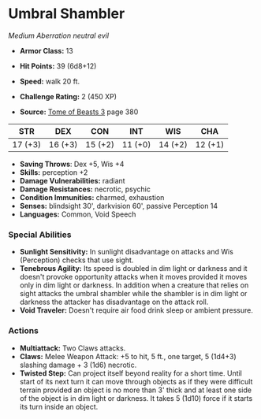 # Umbral Shambler

*Medium* *Aberration* *neutral evil*

- **Armor Class:** 13
- **Hit Points:** 39 (6d8+12)
- **Speed:** walk 20 ft.

- **Challenge Rating:** 2 (450 XP)
- **Source:** [Tome of Beasts 3](https://koboldpress.com/kpstore/product/tome-of-beasts-3-for-5th-edition/) page 380

| STR | DEX | CON | INT | WIS | CHA |
| --- | --- | --- | --- | --- | --- |
| 17 (+3) | 16 (+3) | 15 (+2) | 11 (+0) | 14 (+2) | 12 (+1) |

- **Saving Throws**: Dex +5, Wis +4
- **Skills:** perception +2
- **Damage Vulnerabilities:** radiant
- **Damage Resistances:** necrotic, psychic
- **Condition Immunities:** charmed, exhaustion
- **Senses:** blindsight 30', darkvision 60', passive Perception 14
- **Languages:** Common, Void Speech

### Special Abilities

- **Sunlight Sensitivity:** In sunlight disadvantage on attacks and Wis (Perception) checks that use sight.
- **Tenebrous Agility:** Its speed is doubled in dim light or darkness and it doesn't provoke opportunity attacks when it moves provided it moves only in dim light or darkness. In addition when a creature that relies on sight attacks the umbral shambler while the shambler is in dim light or darkness the attacker has disadvantage on the attack roll.
- **Void Traveler:** Doesn't require air food drink sleep or ambient pressure.

### Actions

- **Multiattack:** Two Claws attacks.
- **Claws:** Melee Weapon Attack: +5 to hit, 5 ft., one target, 5 (1d4+3) slashing damage + 3 (1d6) necrotic.
- **Twisted Step:** Can project itself beyond reality for a short time. Until start of its next turn it can move through objects as if they were difficult terrain provided an object is no more than 3' thick and at least one side of the object is in dim light or darkness. It takes 5 (1d10) force if it starts its turn inside an object.


